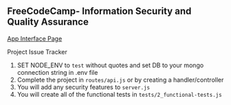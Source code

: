 **FreeCodeCamp**- Information Security and Quality Assurance
------


[App Interface Page](https://fcc-issue-tracker-nmc.glitch.me/)



Project Issue Tracker

1) SET NODE_ENV to `test` without quotes and set DB to your mongo connection string in .env file
2) Complete the project in `routes/api.js` or by creating a handler/controller
3) You will add any security features to `server.js`
4) You will create all of the functional tests in `tests/2_functional-tests.js`


